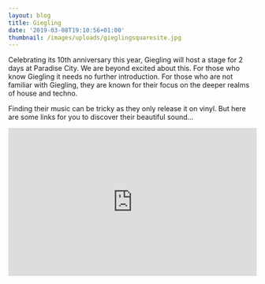 ```yaml
---
layout: blog
title: Giegling
date: '2019-03-08T19:10:56+01:00'
thumbnail: /images/uploads/gieglingsquaresite.jpg
---
```

Celebrating its 10th anniversary this year, Giegling will host a stage for 2 days at Paradise City. We are beyond excited about this. For those who know Giegling it needs no further introduction. For those who are not familiar with Giegling, they are known for their focus on the deeper realms of house and techno.

Finding their music can be tricky as they only release it on vinyl. But here are some links for you to discover their beautiful sound...

<iframe width="100%" height="300" scrolling="no" frameborder="no" allow="autoplay" src="https://w.soundcloud.com/player/?url=https%3A//api.soundcloud.com/playlists/725137581&color=%23ff5500&auto_play=false&hide_related=false&show_comments=true&show_user=true&show_reposts=false&show_teaser=true&visual=true"></iframe>


